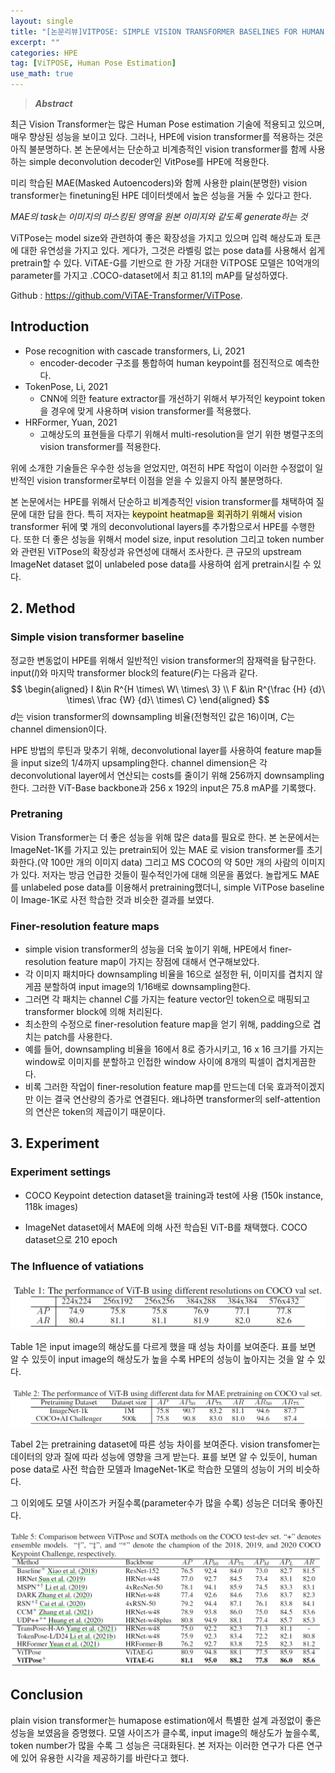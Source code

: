 ```yaml
---
layout: single
title: "[논문리뷰]VITPOSE: SIMPLE VISION TRANSFORMER BASELINES FOR HUMAN POSE ESTIMATION"
excerpt: ""
categories: HPE
tag: [ViTPOSE, Human Pose Estimation]
use_math: true
---
```


> ***Abstract***

최근 Vision Transformer는 많은 Human Pose estimation 기술에 적용되고 있으며, 매우 향상된 성능을 보이고 있다. 그러나, HPE에 vision transformer를 적용하는 것은 아직 불분명하다. 본 논문에서는 단순하고 비계층적인 vision transformer를 함께 사용하는 simple deconvolution decoder인 VitPose를 HPE에 적용한다.

미리 학습된 MAE(Masked Autoencoders)와 함께 사용한 plain(분명한) vision transformer는 finetuning된 HPE 데이터셋에서 높은 성능을 거둘 수 있다고 한다.

*MAE의 task는 이미지의 마스킹된 영역을 원본 이미지와 같도록 generate하는 것*

ViTPose는 model size와 관련하여 좋은 확장성을 가지고 있으며 입력 해상도과 토큰에 대한 유연성을 가지고 있다. 게다가, 그것은 라벨링 없는 pose data를 사용해서 쉽게 pretrain할 수 있다. ViTAE-G를 기반으로 한 가장 거대한 ViTPOSE 모델은 10억개의 parameter를 가지고 .COCO-dataset에서 최고 81.1의 mAP를 달성하였다. 

Github : https://github.com/ViTAE-Transformer/ViTPose.

## Introduction

* Pose recognition with cascade transformers, Li, 2021
  * encoder-decoder 구조를 통합하여 human keypoint를 점진적으로 예측한다.
* TokenPose, Li, 2021
  * CNN에 의한 feature extractor를 개선하기 위해서 부가적인 keypoint token을 경우에 맞게 사용하며 vision transformer를 적용했다.
* HRFormer, Yuan, 2021
  * 고해상도의 표현들을 다루기 위해서  multi-resolution을 얻기 위한 병렬구조의 vision transformer를 적용한다.

위에 소개한 기술들은 우수한 성능을 얻었지만, 여전히 HPE 작업이 이러한 수정없이 일반적인 vision transformer로부터 이점을 얻을 수 있을지 아직 불분명하다.

본 논문에서는 HPE를 위해서 단순하고 비계층적인 vision transformer를 채택하여 질문에 대한 답을 한다. 특히 저자는  <span style='background-color: #fff5b1'>keypoint heatmap을 회귀하기 위해서</span> vision transformer 뒤에 몇 개의 deconvolutional layers를 추가함으로서 HPE를 수행한다. 또한 더 좋은 성능을 위해서 model size, input resolution 그리고 token number와 관련된 ViTPose의 확장성과 유연성에 대해서 조사한다. 큰 규모의 upstream ImageNet dataset 없이 unlabeled pose data를 사용하여 쉽게 pretrain시킬 수 있다.



## 2. Method

### Simple vision transformer baseline

정교한 변동없이 HPE를 위해서 일반적인 vision transformer의 잠재력을 탐구한다. input($I$)와 마지막 transformer block의 feature($F$)는 다음과 같다.
$$
\begin{aligned}
I &\in R^{H \times\ W\ \times\ 3} \\
F &\in R^{\frac {H} {d}\ \times\ \frac {W} {d}\ \times\ C}
\end{aligned}
$$
$d$는 vision transformer의 downsampling 비율(전형적인 값은 16)이며, $C$는 channel dimension이다. 

HPE 방법의 루틴과 맞추기 위해, deconvolutional layer를 사용하여 feature map들을 input size의 1/4까지 upsampling한다. channel dimension은 각 deconvolutional layer에서 연산되는 costs를 줄이기 위해 256까지 downsampling한다. 그러한 ViT-Base backbone과 256 x 192의 input은 75.8 mAP를 기록했다.



### Pretraning

Vision Transformer는 더 좋은 성능을 위해 많은 data를 필요로 한다. 본 논문에서는 ImageNet-1K를 가지고 있는 pretrain되어 있는 MAE 로 vision transformer를 초기화한다.(약 100만 개의 이미지 data) 그리고 MS COCO의 약 50만 개의 사람의 이미지가 있다. 저자는 방금 언급한 것들이 필수적인가에 대해 의문을 품었다. 놀랍게도 MAE를 unlabeled pose data를 이용해서 pretraining했더니, simple ViTPose baseline이 Image-1K로 사전 학습한 것과 비슷한 결과를 보였다. 



### Finer-resolution feature maps

* simple vision transformer의 성능을 더욱 높이기 위해, HPE에서 finer-resolution feature map이 가지는 장점에 대해서 연구해보았다.
* 각 이미지 패치마다 downsampling 비율을 16으로 설정한 뒤, 이미지를 겹치지 않게끔 분할하여 input image의 1/16배로 downsampling한다.
* 그러면 각 패치는 channel $C$를 가지는 feature vector인 token으로 매핑되고 transformer block에 의해 처리된다.
* 최소한의 수정으로 finer-resolution feature map을 얻기 위해, padding으로 겹치는 patch를 사용한다.
* 예를 들어, downsampling 비율을 16에서 8로 증가시키고, 16 x 16 크기를 가지는 window로 이미지를 분할하고 인접한 window 사이에 8개의 픽셀이 겹치게끔한다.
* 비록 그러한 작업이 finer-resolution feature map를 만드는데 더욱 효과적이겠지만 이는 결국 연산량의 증가로 연결된다. 왜냐하면 transformer의 self-attention의 연산은 token의 제곱이기 때문이다.

## 3. Experiment

### Experiment settings

* COCO Keypoint detection dataset을 training과 test에 사용 (150k instance, 118k images)

* ImageNet dataset에서 MAE에 의해 사전 학습된 ViT-B를 채택했다. COCO  dataset으로 210 epoch

### The Influence of vatiations

![image-20220512124137509](https://raw.githubusercontent.com/kjw9899/kjw9899.github.io/master/kjw9899/kjw9899.github.io/assets/images/image-20220512124137509.png)

Table 1은 input image의 해상도를 다르게 했을 때 성능 차이를 보여준다. 표를 보면 알 수 있듯이 input image의 해상도가 높을 수록 HPE의 성능이 높아지는 것을 알 수 있다.



![image-20220512124400688](https://raw.githubusercontent.com/kjw9899/kjw9899.github.io/master/kjw9899/kjw9899.github.io/assets/images/image-20220512124400688.png)

Tabel 2는 pretraining dataset에 따른 성능 차이를 보여준다. vision transfomer는 데이터의 양과 질에 따라 성능에 영향을 크게 받는다. 표를 보면 알 수 있듯이, human pose data로 사전 학습한 모델과 ImageNet-1K로 학습한 모델의 성능이 거의 비슷하다. 

그 이외에도 모델 사이즈가 커질수록(parameter수가 많을 수록) 성능은 더더욱 좋아진다.

![image-20220512132129543](https://raw.githubusercontent.com/kjw9899/kjw9899.github.io/master/kjw9899/kjw9899.github.io/assets/images/image-20220512132129543.png)



## Conclusion

plain vision transformer는 humapose estimation에서 특별한 설계 과정없이 좋은 성능을 보였음을 증명했다. 모델 사이즈가 클수록, input image의 해상도가 높을수록, token number가 많을 수록 그 성능은 극대화된다. 본 저자는 이러한 연구가 다른 연구에 있어 유용한 시각을 제공하기를 바란다고 했다.





















